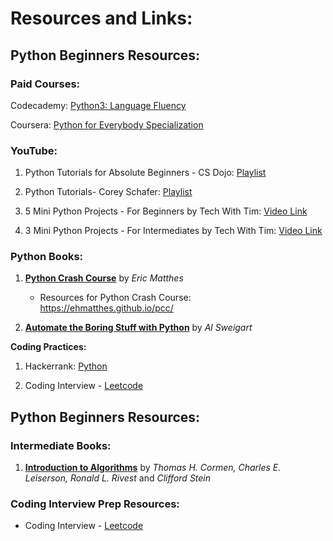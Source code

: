# Resources and Links:

## Python Beginners Resources:

### **Paid Courses:**

Codecademy: [Python3: Language Fluency](https://bit.ly/3GkSYjn)

Coursera: [Python for Everybody Specialization](https://bit.ly/3LAjJkO)

### **YouTube:**

1. Python Tutorials for Absolute Beginners - CS Dojo: [Playlist](https://bit.ly/3G8tAwN)

2. Python Tutorials- Corey Schafer: [Playlist](https://bit.ly/3luAbZ5)

3. 5 Mini Python Projects - For Beginners by Tech With Tim: [Video Link](https://bit.ly/38AA7o1)

4. 3 Mini Python Projects - For Intermediates by Tech With Tim: [Video Link](https://youtu.be/txKBWtvV99Y)

### **Python Books:**

1. **[Python Crash Course](https://amzn.to/3LvdtKY)** by _Eric Matthes_

   - Resources for Python Crash Course: https://ehmatthes.github.io/pcc/

2. **[Automate the Boring Stuff with Python](https://amzn.to/3lyEKBO)** by _Al Sweigart_

**Coding Practices:**

1. Hackerrank: [Python](https://www.hackerrank.com/domains/python)

2. Coding Interview - [Leetcode](https://leetcode.com)

## Python Beginners Resources:

### **Intermediate Books:**

1. **[Introduction to Algorithms](https://amzn.to/3wJHfpQ)** by _Thomas H. Cormen, Charles E. Leiserson, Ronald L. Rivest_ and _Clifford Stein_


### **Coding Interview Prep Resources:**

- Coding Interview - [Leetcode](https://leetcode.com)